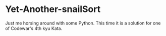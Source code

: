 # Yet-Another-snailSort
Just me horsing around with some Python. This time it is a solution for one of Codewar's 4th kyu Kata. 
